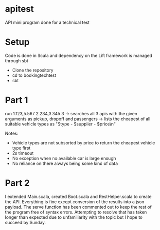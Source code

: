 # apitest
API mini program done for a technical test

# Setup
Code is done in Scala and dependency on the Lift framework is managed through sbt

- Clone the repository 
- cd to bookingtechtest
- sbt

# Part 1
run 1.123,5.567 2.234,3.345 3
-> searches all 3 apis with the given arguments as pickup, dropoff and passengers
-> lists the cheapest of all suitable vehicle types as "$type - $supplier - $price\n"

Notes: 
- Vehicle types are not subsorted by price to return the cheapest vehicle type first
- 2s timeout
- No exception when no available car is large enough
- No reliance on there always being some kind of data

# Part 2
I extended Main.scala, created Boot.scala and RestHelper.scala to create the API. Everything is fine except conversion of the results into a json payload. The serve function has been commented out to keep the rest of the program free of syntax errors.
Attempting to resolve that has taken longer than expected due to unfamiliarity with the topic but I hope to succeed by Sunday.
